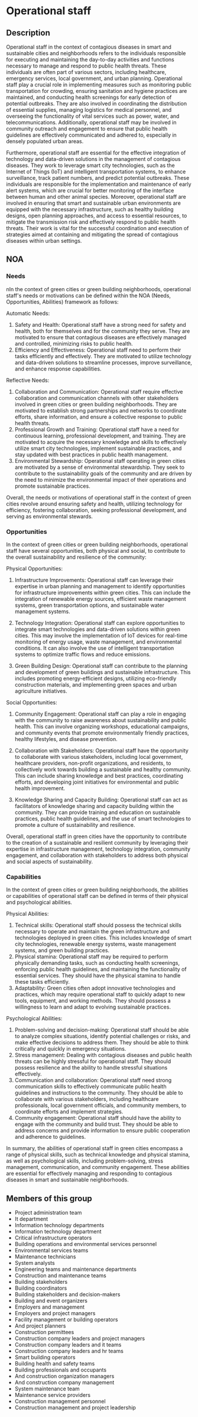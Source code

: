 # Operational staff

## Description

Operational staff in the context of contagious diseases in smart and sustainable cities and neighborhoods refers to the individuals responsible for executing and maintaining the day-to-day activities and functions necessary to manage and respond to public health threats. These individuals are often part of various sectors, including healthcare, emergency services, local government, and urban planning. Operational staff play a crucial role in implementing measures such as monitoring public transportation for crowding, ensuring sanitation and hygiene practices are maintained, and conducting health screenings for early detection of potential outbreaks. They are also involved in coordinating the distribution of essential supplies, managing logistics for medical personnel, and overseeing the functionality of vital services such as power, water, and telecommunications. Additionally, operational staff may be involved in community outreach and engagement to ensure that public health guidelines are effectively communicated and adhered to, especially in densely populated urban areas.

Furthermore, operational staff are essential for the effective integration of technology and data-driven solutions in the management of contagious diseases. They work to leverage smart city technologies, such as the Internet of Things (IoT) and intelligent transportation systems, to enhance surveillance, track patient numbers, and predict potential outbreaks. These individuals are responsible for the implementation and maintenance of early alert systems, which are crucial for better monitoring of the interface between human and other animal species. Moreover, operational staff are involved in ensuring that smart and sustainable urban environments are equipped with the necessary infrastructure, such as healthy building designs, open planning approaches, and access to essential resources, to mitigate the transmission risk and effectively respond to public health threats. Their work is vital for the successful coordination and execution of strategies aimed at containing and mitigating the spread of contagious diseases within urban settings.

## NOA

### Needs

nIn the context of green cities or green building neighborhoods, operational staff's needs or motivations can be defined within the NOA (Needs, Opportunities, Abilities) framework as follows:

Automatic Needs:
1. Safety and Health: Operational staff have a strong need for safety and health, both for themselves and for the community they serve. They are motivated to ensure that contagious diseases are effectively managed and controlled, minimizing risks to public health.
2. Efficiency and Effectiveness: Operational staff need to perform their tasks efficiently and effectively. They are motivated to utilize technology and data-driven solutions to streamline processes, improve surveillance, and enhance response capabilities.

Reflective Needs:
1. Collaboration and Communication: Operational staff require effective collaboration and communication channels with other stakeholders involved in green cities or green building neighborhoods. They are motivated to establish strong partnerships and networks to coordinate efforts, share information, and ensure a collective response to public health threats.
2. Professional Growth and Training: Operational staff have a need for continuous learning, professional development, and training. They are motivated to acquire the necessary knowledge and skills to effectively utilize smart city technologies, implement sustainable practices, and stay updated with best practices in public health management.
3. Environmental Stewardship: Operational staff operating in green cities are motivated by a sense of environmental stewardship. They seek to contribute to the sustainability goals of the community and are driven by the need to minimize the environmental impact of their operations and promote sustainable practices.

Overall, the needs or motivations of operational staff in the context of green cities revolve around ensuring safety and health, utilizing technology for efficiency, fostering collaboration, seeking professional development, and serving as environmental stewards.

### Opportunities

In the context of green cities or green building neighborhoods, operational staff have several opportunities, both physical and social, to contribute to the overall sustainability and resilience of the community:

Physical Opportunities:
1. Infrastructure Improvements: Operational staff can leverage their expertise in urban planning and management to identify opportunities for infrastructure improvements within green cities. This can include the integration of renewable energy sources, efficient waste management systems, green transportation options, and sustainable water management systems.

2. Technology Integration: Operational staff can explore opportunities to integrate smart technologies and data-driven solutions within green cities. This may involve the implementation of IoT devices for real-time monitoring of energy usage, waste management, and environmental conditions. It can also involve the use of intelligent transportation systems to optimize traffic flows and reduce emissions.

3. Green Building Design: Operational staff can contribute to the planning and development of green buildings and sustainable infrastructure. This includes promoting energy-efficient designs, utilizing eco-friendly construction materials, and implementing green spaces and urban agriculture initiatives.

Social Opportunities:
1. Community Engagement: Operational staff can play a role in engaging with the community to raise awareness about sustainability and public health. This can involve organizing workshops, educational campaigns, and community events that promote environmentally friendly practices, healthy lifestyles, and disease prevention.

2. Collaboration with Stakeholders: Operational staff have the opportunity to collaborate with various stakeholders, including local government, healthcare providers, non-profit organizations, and residents, to collectively work towards building a sustainable and healthy community. This can include sharing knowledge and best practices, coordinating efforts, and developing joint initiatives for environmental and public health improvement.

3. Knowledge Sharing and Capacity Building: Operational staff can act as facilitators of knowledge sharing and capacity building within the community. They can provide training and education on sustainable practices, public health guidelines, and the use of smart technologies to promote a culture of sustainability and resilience.

Overall, operational staff in green cities have the opportunity to contribute to the creation of a sustainable and resilient community by leveraging their expertise in infrastructure management, technology integration, community engagement, and collaboration with stakeholders to address both physical and social aspects of sustainability.

### Capabilities

In the context of green cities or green building neighborhoods, the abilities or capabilities of operational staff can be defined in terms of their physical and psychological abilities. 

Physical Abilities:
1. Technical skills: Operational staff should possess the technical skills necessary to operate and maintain the green infrastructure and technologies deployed in green cities. This includes knowledge of smart city technologies, renewable energy systems, waste management systems, and green building practices.
2. Physical stamina: Operational staff may be required to perform physically demanding tasks, such as conducting health screenings, enforcing public health guidelines, and maintaining the functionality of essential services. They should have the physical stamina to handle these tasks efficiently.
3. Adaptability: Green cities often adopt innovative technologies and practices, which may require operational staff to quickly adapt to new tools, equipment, and working methods. They should possess a willingness to learn and adapt to evolving sustainable practices.

Psychological Abilities:
1. Problem-solving and decision-making: Operational staff should be able to analyze complex situations, identify potential challenges or risks, and make effective decisions to address them. They should be able to think critically and quickly in emergency situations.
2. Stress management: Dealing with contagious diseases and public health threats can be highly stressful for operational staff. They should possess resilience and the ability to handle stressful situations effectively.
3. Communication and collaboration: Operational staff need strong communication skills to effectively communicate public health guidelines and instructions to the community. They should be able to collaborate with various stakeholders, including healthcare professionals, local government officials, and community members, to coordinate efforts and implement strategies.
4. Community engagement: Operational staff should have the ability to engage with the community and build trust. They should be able to address concerns and provide information to ensure public cooperation and adherence to guidelines.

In summary, the abilities of operational staff in green cities encompass a range of physical skills, such as technical knowledge and physical stamina, as well as psychological skills, including problem-solving, stress management, communication, and community engagement. These abilities are essential for effectively managing and responding to contagious diseases in smart and sustainable neighborhoods.

## Members of this group

* Project administration team
* It department
* Information technology departments
* Information technology department
* Critical infrastructure operators
* Building operations and environmental services personnel
* Environmental services teams
* Maintenance technicians
* System analysts
* Engineering teams and maintenance departments
* Construction and maintenance teams
* Building stakeholders
* Building coordinators
* Building stakeholders and decision-makers
* Building and event organizers
* Employers and management
* Employers and project managers
* Facility management or building operators
* And project planners
* Construction permittees
* Construction company leaders and project managers
* Construction company leaders and it teams
* Construction company leaders and hr teams
* Smart building operators
* Building health and safety teams
* Building professionals and occupants
* And construction organization managers
* And construction company management
* System maintenance team
* Maintenance service providers
* Construction management personnel
* Construction management and project leadership